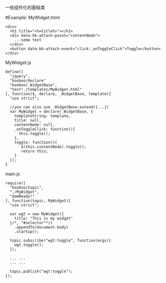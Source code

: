 一些组件化的基础类

#Example:
  MyWidget.html
  
    <div>
      <h1 title="<%=title%>"></h1>
      <div data-kb-attach-point="contentNode">
        ...some text
      </div>
      <button data-kb-attach-event="click:_onToggleClick">Toggle</button>
    </div>

  MyWidget.js
  
    define([
      "jquery",
      "kooboo/declare"
      "kooboo/_WidgetBase",
      "text!./templates/MyWidget.html"
    ], function($, declare, _WidgetBase, template){
      "use strict";
    
      //you can also use _WidgetBase.extend({...})
      var MyWidget = declare(_WidgetBase, {
        templateString: template,
        title: null,
        contentNode: null,
        _onToggleClick: function(){
          this.toggle();
        },
        toggle: function(){
           $(this.contentNode).toggle();
           return this;
        }
      });
    }
    
  main.js
  
    require([
      "kooboo/topic",
      "./MyWidget",
      "domReady!"
    ], function(topic, MyWidget){
      "use strict";
    
      var wgt = new MyWidget({
        title: "This is my widget"
      }/*, "#selector"*/)
        .appendTo(document.body)
        .startup();
      
      topic.subscribe("wgt:toggle", function(args){
        wgt.toggle();
      });
      
      ... ...
      ... ...
      
      topic.publish("wgt:toggle");
    });
